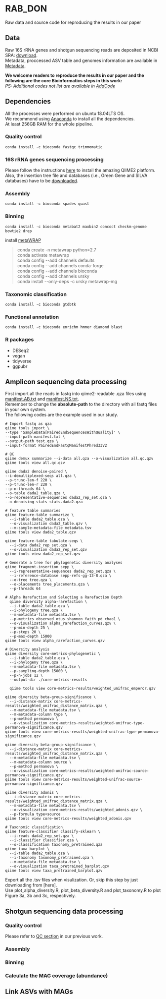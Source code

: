 # RAB_DON
Raw data and source code for reproducing the results in our paper
## Data
Raw 16S rRNA genes and shotgun sequencing reads are deposited in NCBI SRA: [download]().  
Metadata, proccessed ASV table and genomes information are available in [Metadata]().  

**We welcome readers to reproduce the results in our paper and the following are the core Bioinformatics steps in this work:**  
*PS: Additional codes not list are available in [AddCode]()*  

## Dependencies
All the processes were performed on ubuntu 18.04LTS OS.  
We recommond using [Anaconda](https://www.anaconda.com/) to install all the dependencies.   
At least 256GB RAM for the whole pipeline.
### Quality control
```
conda install -c bioconda fastqc trimmomatic
```
### 16S rRNA genes sequencing processing
Please follow the instructions [here](https://docs.qiime2.org/2020.6/install/) to install the amazing QIIME2 platform.  
Also, the insertion tree file and databases (i.e., Green Gene and SILVA databases) have to be [downloaded](https://docs.qiime2.org/2020.6/data-resources/).  
### Assembly
```
conda install -c bioconda spades quast
```
### Binning
```
conda install -c bioconda metabat2 maxbin2 concoct checkm-genome bowtie2 drep
```
install [metaWRAP](https://github.com/bxlab/metaWRAP)

>conda create -n metawrap python=2.7  
>conda activate metawrap  
>conda config --add channels defaults  
>conda config --add channels conda-forge  
>conda config --add channels bioconda  
>conda config --add channels ursky  
>conda install --only-deps -c ursky metawrap-mg  

### Taxonomic classification
```
conda install -c bioconda gtdbtk
```
### Functional annotation
```
conda install -c bioconda enrichm hmmer diamond blast
```
### R packages
* DESeq2
* vegan
* tidyverse
* ggpubr

## Amplicon sequencing data processing
First import all the reads in fastq into qiime2-readable .qza files using [manifest.AB.txt]() and [manifest.NS.txt]().  
Remember to change the **absolute-path** to the directory with all fastq files in your own system.  
The following codes are the example used in our study.
```
# Import fastq as qza
qiime tools import \
--type 'SampleData[PairedEndSequencesWithQuality]' \
--input-path manifest.txt \
--output-path test.qza \
--input-format PairedEndFastqManifestPhred33V2

# QC
qiime demux summarize --i-data all.qza --o-visualization all.qc.qzv
qiime tools view all.qc.qzv

qiime dada2 denoise-paired \
--i-demultiplexed-seqs all.qza \
--p-trunc-len-f 220 \
--p-trunc-len-r 220 \
--p-n-threads 64 \
--o-table dada2_table.qza \
--o-representative-sequences dada2_rep_set.qza \
--o-denoising-stats stats.dada2.qza

# feature table summaries
qiime feature-table summarize \
  --i-table dada2_table.qza \
  --o-visualization dada2_table.qzv \
  --m-sample-metadata-file metadata.tsv
qiime tools view dada2_table.qzv

qiime feature-table tabulate-seqs \
  --i-data dada2_rep_set.qza \
  --o-visualization dada2_rep_set.qzv
qiime tools view dada2_rep_set.qzv

# Generate a tree for phylogenetic diversity analyses
qiime fragment-insertion sepp \
  --i-representative-sequences dada2_rep_set.qza \
  --i-reference-database sepp-refs-gg-13-8.qza \
  --o-tree tree.qza \
  --o-placements tree_placements.qza \
  --p-threads 64

# Alpha Rarefaction and Selecting a Rarefaction Depth  
  qiime diversity alpha-rarefaction \
  --i-table dada2_table.qza \
  --i-phylogeny tree.qza \
  --m-metadata-file metadata.tsv \
  --p-metrics observed_otus shannon faith_pd chao1 \
  --o-visualization alpha_rarefaction_curves.qzv \
  --p-min-depth 25 \
  --p-steps 20 \
  --p-max-depth 15000
qiime tools view alpha_rarefaction_curves.qzv

# Diversity analysis
qiime diversity core-metrics-phylogenetic \
  --i-table dada2_table.qza \
  --i-phylogeny tree.qza \
  --m-metadata-file metadata.tsv \
  --p-sampling-depth 15000 \
  --p-n-jobs 12 \
  --output-dir ./core-metrics-results

  qiime tools view core-metrics-results/weighted_unifrac_emperor.qzv

qiime diversity beta-group-significance \
  --i-distance-matrix core-metrics-results/weighted_unifrac_distance_matrix.qza \
  --m-metadata-file metadata.tsv \
  --m-metadata-column type \
  --p-method permanova \
  --o-visualization core-metrics-results/weighted-unifrac-type-permanova-significance.qzv
qiime tools view core-metrics-results/weighted-unifrac-type-permanova-significance.qzv

qiime diversity beta-group-significance \
  --i-distance-matrix core-metrics-results/weighted_unifrac_distance_matrix.qza \
  --m-metadata-file metadata.tsv \
  --m-metadata-column source \
  --p-method permanova \
  --o-visualization core-metrics-results/weighted-unifrac-source-permanova-significance.qzv
qiime tools view core-metrics-results/weighted-unifrac-source-permanova-significance.qzv

qiime diversity adonis \
  --i-distance-matrix core-metrics-results/weighted_unifrac_distance_matrix.qza \
  --m-metadata-file metadata.tsv \
  --o-visualization core-metrics-results/weighted_adonis.qzv \
  --p-formula type+source
qiime tools view core-metrics-results/weighted_adonis.qzv

# Taxonomic classification
qiime feature-classifier classify-sklearn \
  --i-reads dada2_rep_set.qza \
  --i-classifier classifier.qza \
  --o-classification taxonomy_pretrained.qza
qiime taxa barplot \
  --i-table dada2_table.qza \
  --i-taxonomy taxonomy_pretrained.qza \
  --m-metadata-file metadata.tsv \
  --o-visualization taxa_pretrained_barplot.qzv
qiime tools view taxa_pretrained_barplot.qzv
```
Export all the .tsv files when visulization. Or, skip this step by just downloading from [here].  
Use plot_alpha_diversity.R, plot_beta_diversity.R and plot_taxonomy.R to plot Figure 3a, 3b and 3c, respectively.  

## Shotgun sequencing data processing
### Quality control
Please refer to [QC section](https://github.com/DOieGYuan/DPRS_with_HMs#quality-control-1) in our previous work.
### Assembly
### Binning
### Calculate the MAG coverage (abundance)

## Link ASVs with MAGs
